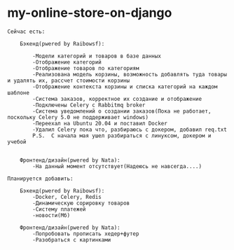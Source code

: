 # my-online-store-on-django

	Сейчас есть:
	
		Бэкенд(pwered by Raibowsf):
		
			-Модели категорий и товаров в базе данных
			-Отображение категорий
			-Отображение товаров по категориям
			-Реализована модель корзины, возможность добавлять туда товары и удалять их, рассчет стоимости корзины
			-Отображение контекста корзины и списка категорий на каждом шаблоне
			-Система заказов, корректное их создание и отображение
			-Подключены Celery с Rabbitmq broker
			-Система уведомлений о создании заказов(Пока не работает, поскольку Celery 5.0 не поддерживает windows)
			-Переехал на Ubuntu 20.04 и поставил Docker
			-Удалил Celery пока что, разбираюсь с докером, добавил req.txt
			P.S.  С начала мая ушел разбираться с линуксом, докером и учебой
			
			
		Фронтенд/дизайн(pwered by Nata):
			-На данный момент отсутствует(Надеюсь не навсегда....)
			
	Планируется добавить:
	
		Бэкенд(pwered by Raibowsf):
			-Docker, Celery, Redis
			-Динамическую сорировку товаров
			-Систему платежей
			-новости(Мб)
		    
		Фронтенд/дизайн(pwered by Nata):
			-Попробовать прописать хедер+футер
			-Разобраться с картинками 
